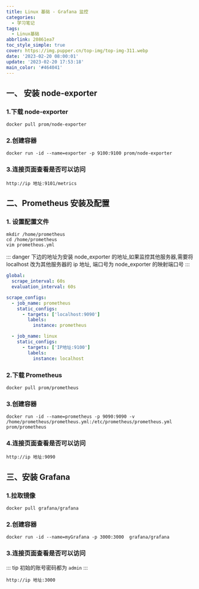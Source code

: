 ```yaml
---
title: Linux 基础 - Grafana 监控
categories:
  - 学习笔记
tags:
  - Linux基础
abbrlink: 20861ea7
toc_style_simple: true
cover: https://img.pupper.cn/top-img/top-img-311.webp
date: '2023-02-20 08:00:01'
update: '2023-02-20 17:53:18'
main_color: '#464041'
---
```


## 一、 安装 node-exporter

### 1.下载 node-exporter

```shell
docker pull prom/node-exporter
```

### 2.创建容器

```shell
docker run -id --name=exporter -p 9100:9100 prom/node-exporter
```

### 3.连接页面查看是否可以访问

```shell
http://ip 地址:9101/metrics
```

## 二、Prometheus 安装及配置

### 1. 设置配置文件

```shell
mkdir /home/prometheus
cd /home/prometheus
vim prometheus.yml
```

::: danger
下边的地址为安装 node_exporter 的地址,如果监控其他服务器,需要将 localhost 改为其他服务器的 ip 地址, 端口号为 node_exporter 的映射端口号
:::

```yaml
global:
  scrape_interval: 60s
  evaluation_interval: 60s

scrape_configs:
  - job_name: prometheus
    static_configs:
      - targets: ['localhost:9090']
        labels:
          instance: prometheus

  - job_name: linux
    static_configs:
      - targets: ['IP地址:9100']
        labels:
          instance: localhost
```

### 2.下载 Prometheus

```shell
docker pull prom/prometheus
```

### 3.创建容器

```shell
docker run -id --name=prometheus -p 9090:9090 -v /home/prometheus/prometheus.yml:/etc/prometheus/prometheus.yml prom/prometheus
```

### 4.连接页面查看是否可以访问

```shell
http://ip 地址:9090
```

## 三、安装 Grafana

### 1.拉取镜像

```shell
docker pull grafana/grafana
```

### 2.创建容器

```shell
docker run -id --name=myGrafana -p 3000:3000  grafana/grafana
```

### 3.连接页面查看是否可以访问

::: tip
初始的账号密码都为 `admin`
:::

```shell
http://ip 地址:3000
```
